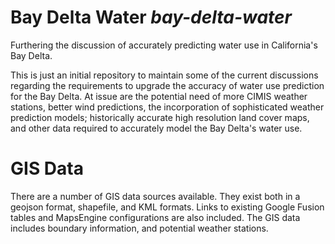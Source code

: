 # Bay Delta Water *bay-delta-water*

Furthering the discussion of accurately predicting water use in California's Bay Delta.

This is just an initial repository to maintain some of the current discussions regarding the requirements to upgrade
the accuracy of water use prediction for the Bay Delta.  At issue are the potential need of more CIMIS weather stations, better wind predictions, the incorporation of sophisticated weather prediction models; historically accurate high resolution land cover maps, and other data required to accurately model the Bay Delta's water use.

# GIS Data 

There are a number of GIS data sources available.  They exist both in a geojson format, shapefile, and KML formats.  Links to existing Google Fusion tables and MapsEngine configurations are also included.  The GIS data includes boundary information, and potential weather stations.
